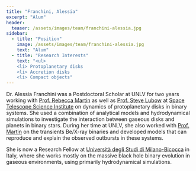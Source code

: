 ```yaml
---
title: "Franchini, Alessia"
excerpt: "Alum"
header:
  teaser: /assets/images/team/franchini-alessia.jpg
sidebar:
  - title: "Position"
    image: /assets/images/team/franchini-alessia.jpg
    text: "Alum"
  - title: "Research Interests"
    text: "<ul>
    <li> Protoplanetary disks
    <li> Accretion disks
    <li> Compact objects"
---
```


Dr. Alessia Franchini was a Postdoctoral Scholar at UNLV for two years
working with
[Prof. Rebecca Martin](/team/martin-rebecca)
as well as
[Prof. Steve Lubow](https://www.stsci.edu/stsci-research/research-directory/steve-lubow)
at
[Space Telescope Science Institute](https://www.stsci.edu/)
on dynamics of protoplanetary disks in binary systems.
She used a combination of analytical models and hydrodynamical
simulations to investigate the interaction between gaseous disks and
planets in binary stars.
During her time at UNLV, she also worked with
[Prof. Martin](/team/martin-rebecca)
on the transients Be/X-ray binaries and developed models that can
reproduce and explain the observed outbursts in these systems.

She is now a Research Fellow at
[Università degli Studi di Milano-Bicocca](https://en.unimib.it/)
in Italy, where she works mostly on the massive black
hole binary evolution in gaseous environments, using primarily
hydrodynamical simulations.

